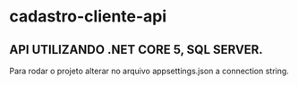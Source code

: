 # cadastro-cliente-api

## API UTILIZANDO .NET CORE 5, SQL SERVER.

Para rodar o projeto alterar no arquivo appsettings.json a connection string. 
